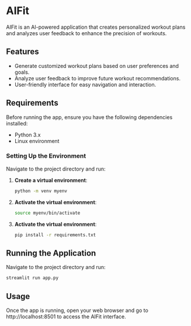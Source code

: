 # AIFit

AIFit is an AI-powered application that creates personalized workout plans and analyzes user feedback to enhance the precision of workouts. 

## Features

- Generate customized workout plans based on user preferences and goals.
- Analyze user feedback to improve future workout recommendations.
- User-friendly interface for easy navigation and interaction.

## Requirements

Before running the app, ensure you have the following dependencies installed:
- Python 3.x
- Linux environment

### Setting Up the Environment
Navigate to the project directory and run:
1. **Create a virtual environment**:
   ```bash
   python -m venv myenv
   ```
2. **Activate the virtual environment**:
   ```bash
   source myenv/bin/activate
   ```
3. **Activate the virtual environment**:
   ```bash
   pip install -r requirements.txt
   ```
## Running the Application
Navigate to the project directory and run:
   ```bash
   streamlit run app.py
   ```

## Usage
Once the app is running, open your web browser and go to http://localhost:8501 to access the AIFit interface.
